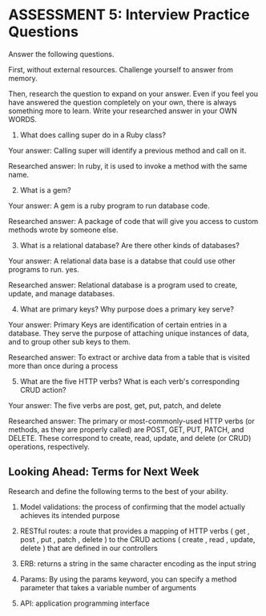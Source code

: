 # ASSESSMENT 5: Interview Practice Questions

Answer the following questions.

First, without external resources. Challenge yourself to answer from memory.

Then, research the question to expand on your answer. Even if you feel you have answered the question completely on your own, there is always something more to learn. Write your researched answer in your OWN WORDS.

1. What does calling super do in a Ruby class?

Your answer: Calling super will identify a previous method and call on it.

Researched answer: In ruby, it is used to invoke a method with the same name.

2. What is a gem?

Your answer: A gem is a ruby program to run database code.

Researched answer: A package of code that will give you access to custom methods wrote by someone else.

3. What is a relational database? Are there other kinds of databases?

Your answer: A relational data base is a databse that could use other programs to run. yes.

Researched answer: Relational database is a program used to create, update, and manage databases.

4. What are primary keys? Why purpose does a primary key serve?

Your answer: Primary Keys are identification of certain entries in a database. They serve the purpose of attaching unique instances of data, and to group other sub keys to them.

Researched answer: To extract or archive data from a table that is visited more than once during a process

5. What are the five HTTP verbs? What is each verb's corresponding CRUD action?

Your answer: The five verbs are post, get, put, patch, and delete

Researched answer: The primary or most-commonly-used HTTP verbs (or methods, as they are properly called) are POST, GET, PUT, PATCH, and DELETE. These correspond to create, read, update, and delete (or CRUD) operations, respectively.

## Looking Ahead: Terms for Next Week

Research and define the following terms to the best of your ability.

1. Model validations: the process of confirming that the model actually achieves its intended purpose

2. RESTful routes:  a route that provides a mapping of HTTP verbs ( get , post , put , patch , delete ) to the CRUD actions ( create , read , update, delete ) that are defined in our controllers

3. ERB: returns a string in the same character encoding as the input string

4. Params: By using the params keyword, you can specify a method parameter that takes a variable number of arguments

5. API: application programming interface
